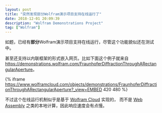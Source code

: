 ```yaml
---
layout: post
title: "突然发现部分Wolfram演示项目支持在线运行了"
date: 2018-12-01 20:09:39
description: "Wolfram Demonstrations Project"
tag: ["Wolfram"]
---
```


如题，已经有**部分**Wolfram演示项目支持在线运行，尽管这个功能貌似还在测试中。

甚至还支持以内联框架的形式嵌入网页。比如下面这个例子就来自
<https://demonstrations.wolfram.com/FraunhoferDiffractionThroughARectangularAperture>。

{% iframe https://www.wolframcloud.com/objects/demonstrations/FraunhoferDiffractionThroughARectangularAperture?_view=EMBED 420 480 %}

不过这个在线运行机制似乎是基于 [Wolfram Cloud](https://www.wolfram.com/cloud/) 实现的，
而不是 [Web Assembly](https://webassembly.org/) 之类的本地计算，因此响应速度会有点慢。
